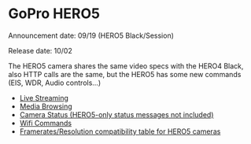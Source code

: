 # GoPro HERO5

Announcement date: 09/19 (HERO5 Black/Session)

Release date: 10/02

The HERO5 camera shares the same video specs with the HERO4 Black, also HTTP calls are the same, but the HERO5 has some new commands (EIS, WDR, Audio controls...)

* [Live Streaming](/HERO4/Livestreaming.md)
* [Media Browsing](/HERO5/Mediabrowsing.md)
* [Camera Status (HERO5-only status messages not included)](/HERO4/CameraStatus.md)
* [Wifi Commands](/HERO5/HERO5-Commands.md)
* [Framerates/Resolution compatibility table for HERO5 cameras](/HERO4/Framerates-Resolutions.md)
